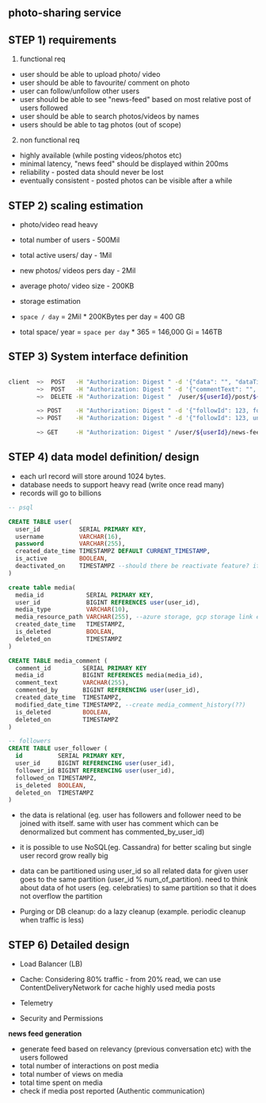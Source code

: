  photo-sharing service
--------------------------

STEP 1) requirements
---

1. functional req
- user should be able to upload photo/ video
- user should be able to favourite/ comment on photo
- user can follow/unfollow other users
- user should be able to see "news-feed" based on most relative post of users 
followed
- user should be able to search photos/videos by names
- users should be able to tag photos (out of scope)

2. non functional req
- highly available (while posting videos/photos etc)
- minimal latency, "news feed" should be displayed within 200ms
- reliability - posted data should never be lost
- eventually consistent - posted photos can be visible after a while

STEP 2) scaling estimation
----

- photo/video read heavy
- total number of users - 500Mil
- total active users/ day - 1Mil
- new photos/ videos pers day - 2Mil
- average photo/ video size - 200KB

- storage estimation
- `space / day` = 2Mil * 200KBytes per day = 400 GB
- total space/ year = `space per day` * 365 = 146,000 Gi = 146TB

STEP 3) System interface definition
--

```bash

client  ~>  POST   -H "Authorization: Digest " -d '{"data": "", "dataTitle": "", "dataType": "png"}' /user/${userId}/post
        ~>  POST   -H "Authorization: Digest " -d '{"commentText": "", "dateTime": "2020-06-20T00:00:00-0700[utz]"}' /user/${userId}/${mediaId}
        ~>  DELETE -H "Authorization: Digest "  /user/${userId}/post/${photoId}

        ~> POST    -H "Authorization: Digest " -d '{"followId": 123, followedDateTime: "yyyy-MM-ddThh:mm:ssZone"}'   /user/${userId}/follow
        ~> POST    -H "Authorization: Digest " -d '{"followId": 123, unfollowedDateTime: "yyyy-MM-ddThh:mm:ssZone"}' /user/${userId}/unfollow

        ~> GET     -H "Authorization: Digest " /user/${userId}/news-feed
```

STEP 4) data model definition/ design
-----------

- each url record will store around 1024 bytes.
- database needs to support heavy read (write once read many)
- records will go to billions

```sql
-- psql

CREATE TABLE user(
  user_id           SERIAL PRIMARY KEY,
  username          VARCHAR(16),
  password          VARCHAR(255),
  created_date_time TIMESTAMPZ DEFAULT CURRENT_TIMESTAMP,
  is_active         BOOLEAN,
  deactivated_on    TIMESTAMPZ --should there be reactivate feature? if so CREATE TABLE user_activity
)

create table media(
  media_id            SERIAL PRIMARY KEY,
  user_id             BIGINT REFERENCES user(user_id),
  media_type          VARCHAR(10),
  media_resource_path VARCHAR(255), --azure storage, gcp storage link etc
  created_date_time   TIMESTAMPZ,
  is_deleted          BOOLEAN,
  deleted_on          TIMESTAMPZ
)

CREATE TABLE media_comment (
  comment_id         SERIAL PRIMARY KEY
  media_id           BIGINT REFERENCES media(media_id),
  comment_text       VARCHAR(255),
  commented_by       BIGINT REFERENCING user(user_id),
  created_date_time  TIMESTAMPZ,
  modified_date_time TIMESTAMPZ, --create media_comment_history(??)
  is_deleted         BOOLEAN,
  deleted_on         TIMESTAMPZ
)

-- followers
CREATE TABLE user_follower (
  id          SERIAL PRIMARY KEY,
  user_id     BIGINT REFERENCING user(user_id),
  follower_id BIGINT REFERENCING user(user_id),
  followed_on TIMESTAMPZ,
  is_deleted  BOOLEAN,
  deleted_on  TIMESTAMPZ
)
```

- the data is relational (eg. user has followers and follower need to be joined with itself. same with user has comment
which can be denormalized but comment has commented_by_user_id)
- it is possible to use NoSQL(eg. Cassandra) for better scaling but single user record grow really big 
- data can be partitioned using user_id so all related data for given user goes to the same partition (user_id % num_of_partition). 
need to think about data of hot users (eg. celebraties) to same partition so that it does not overflow the partition

- Purging or DB cleanup: do a lazy cleanup (example. periodic cleanup when traffic is less)

STEP 6) Detailed design
--

- Load Balancer (LB)
- Cache: 
Considering 80% traffic - from 20% read, we can use ContentDeliveryNetwork for cache highly used media posts

- Telemetry
- Security and Permissions

**news feed generation**
- generate feed based on relevancy (previous conversation etc) with the users followed
- total number of interactions on post media
- total number of views on media
- total time spent on media
- check if media post reported (Authentic communication)

